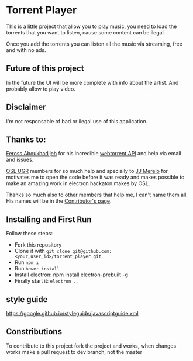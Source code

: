 # Torrent Player

This is a little project that allow you to play music, you need to load the torrents that you want to listen, cause some content can be ilegal.

Once you add the torrents you can listen all the music via streaming, free and with no ads.


## Future of this project

In the future the UI will be more complete with info about the artist. And probably allow to play video.


## Disclaimer

I'm not responsable of bad or ilegal use of this application.

## Thanks to:

[Feross Aboukhadijeh](https://github.com/feross) for his incredible [webtorrent API](https://github.com/feross/webtorrent/blob/master/docs/api.md) and help via email and issues.

[OSL UGR](http://osl.ugr.es/) members for so much help and specially to [JJ Merelo](https://github.com/JJ) for motivates me to open the code before it was ready and makes possible to make an amazing work in electron hackaton makes by OSL.

Thanks so much also to other members that help me, I can't name them all. His names will be in the [Contributor's page](https://github.com/rafaelleru/torrent_player/network/members).


## Installing and First Run

Follow these steps:
 - Fork this repository
 - Clone it with ``git clone git@github.com:<your_user_id>/torrent_player.git``
 - Run  ``npm i`` 
 - Run  ``bower install``
 - Install electron: npm install electron-prebuilt -g
 - Finally start it: ``electron .``.

## style guide
https://google.github.io/styleguide/javascriptguide.xml
## Constributions
To contribute to this project fork the project and works, when changes works make a  pull request to dev branch, not the master
